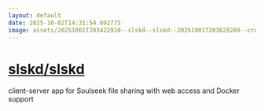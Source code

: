 ```yaml
---
layout: default
date: 2025-10-02T14:31:54.692775
image: assets/20251001T203422920--slskd--slskd--20251001T203829289--cropped.png
---
```


# [slskd/slskd](https://github.com/slskd/slskd)

client-server app for Soulseek file sharing with web access and Docker support
